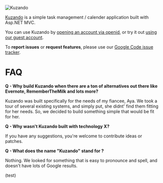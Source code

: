 ![Kuzando](http://kuzando.com/Content/Images/logo.png)

[Kuzando](http://kuzando.com) is a simple task management / calender application built with Asp.NET MVC.

You can use Kuzando by [opening an account via openid](http://kuzando.com/Authentication/Login), or try it out [using our guest account](http://kuzando.com/Authentication/LoginAsGuest).

To **report issues** or **request features**, please use our [Google Code issue tracker](http://code.google.com/p/kuzando/issues/list).

# FAQ

**Q - Why build Kuzando when there are a ton of alternatives out there like Evernote, RememberTheMilk and lots more?**

Kuzando was built specifically for the needs of my fiancee, Aya. We took a tour of several existing systems, and simply put, she didnt' find them fitting for her needs.
So, we decided to build something simple that would be fit for her.

**Q - Why wasn't Kuzando built with technology X?**

If you have any suggestions, you're welcome to contribute ideas or patches.

**Q - What does the name "Kuzando" stand for ?**

Nothing. We looked for something that is easy to pronounce and spell, and doesn't have lots of Google results.

(test)